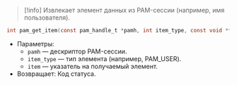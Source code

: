 
> [!info] 
> Извлекает элемент данных из PAM-сессии (например, имя пользователя).

```c
int pam_get_item(const pam_handle_t *pamh, int item_type, const void **item);
```

- Параметры:
    - `pamh` — дескриптор PAM-сессии.
    - `item_type` — тип элемента (например, PAM_USER).
    - `item` — указатель на получаемый элемент.
- Возвращает: Код статуса.


